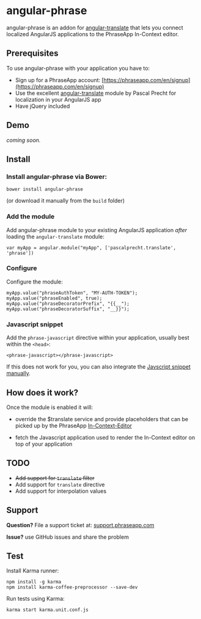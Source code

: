 # angular-phrase

angular-phrase is an addon for [angular-translate](https://github.com/angular-translate/angular-translate) that lets you connect localized AngularJS applications to the PhraseApp In-Context editor.

## Prerequisites

To use angular-phrase with your application you have to:

* Sign up for a PhraseApp account: [https://phraseapp.com/en/signup](https://phraseapp.com/en/signup)
* Use the excellent [angular-translate](https://github.com/angular-translate/angular-translate) module by Pascal Precht for localization in your AngularJS app
* Have jQuery included

## Demo

*coming soon.*

## Install

### Install angular-phrase via Bower:

    bower install angular-phrase

(or download it manually from the `build` folder)

### Add the module

Add angular-phrase module to your existing AngularJS application _after_ loading the `angular-translate` module:

	var myApp = angular.module("myApp", ['pascalprecht.translate', 'phrase'])

### Configure

Configure the module:

	myApp.value("phraseAuthToken", "MY-AUTH-TOKEN");
	myApp.value("phraseEnabled", true);
	myApp.value("phraseDecoratorPrefix", "{{__");
	myApp.value("phraseDecoratorSuffix", "__}}");

### Javascript snippet

Add the `phrase-javascript` directive within your application, usually best within the `<head>`:

    <phrase-javascript></phrase-javascript>

If this does not work for you, you can also integrate the [Javscript snippet manually](https://phraseapp.com/docs/installation/phrase-javascript).


## How does it work?

Once the module is enabled it will:

* override the $translate service and provide placeholders that can be picked up by the PhraseApp [In-Context-Editor](https://phraseapp.com/en/features/in-context-editor)

* fetch the Javascript application used to render the In-Context editor on top of your application


## TODO

* ~~Add support for `translate` filter~~
* Add support for `translate` directive
* Add support for interpolation values


## Support

**Question?** File a support ticket at: [support.phraseapp.com](http://support.phraseapp.com)

**Issue?** use GitHub issues and share the problem


## Test

Install Karma runner:

    npm install -g karma
    npm install karma-coffee-preprocessor --save-dev

Run tests using Karma:

    karma start karma.unit.conf.js
